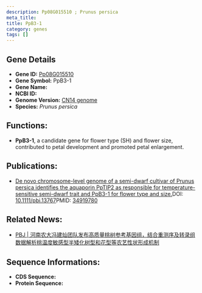 ```yaml
---
description: Pp08G015510 ; Prunus persica
meta_title:
title: PpB3-1
category: genes
tags: []
---
```


## Gene Details
- **Gene ID:**	[Pp08G015510](https://www.maizegdb.org/gene_center/gene/Pp08G015510)
- **Gene Symbol:** PpB3-1
- **Gene Name:** 
- **NCBI ID:** [](https://www.ncbi.nlm.nih.gov/gene/?term=)
- **Genome Version:** [CN14 genome ]()
- **Species:** *Prunus persica*

## Functions:
   - **PpB3-1**, a candidate gene for flower type (SH) and flower size, contributed to petal development and promoted petal enlargement.

## Publications:
   - [De novo chromosome-level genome of a semi-dwarf cultivar of Prunus persica identifies the aquaporin PpTIP2 as responsible for temperature-sensitive semi-dwarf trait and PpB3-1 for flower type and size.]( https://onlinelibrary.wiley.com/doi/10.1111/pbi.13767)DOI:   [10.1111/pbi.13767](https://onlinelibrary.wiley.com/doi/10.1111/pbi.13767)PMID:   [34919780](https://pubmed.ncbi.nlm.nih.gov/34919780/)

## Related News:
   - [PBJ | 河南农大冯建灿团队发布高质量桃树参考基因组，结合重测序及转录组数据解析桃温度敏感型半矮化树型和花型等农艺性状形成机制](https://mp.weixin.qq.com/s?__biz=Mzg3MDEwNDEyMg==&mid=2247522508&idx=1&sn=3f01b3098684d29d0afb44c14598eca6&chksm=ce903599f9e7bc8fa489e02389031682e2cfbb02d162ddb1f1c9b0c09749955964510a4cb3ab&scene=27#wechat_redirect)

## Sequence Informations:
- **CDS Sequence:**
- **Protein Sequence:**
